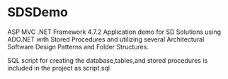 # SDSDemo

ASP MVC .NET Framework 4.7.2 Application demo for SD Solutions using ADO.NET with Stored Procedures and utilizing several Architectural Software Design Patterns and Folder Structures.

SQL script for creating the database,tables,and stored procedures is included in the project as script.sql
